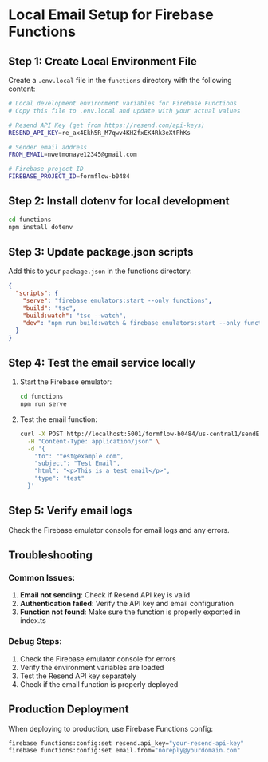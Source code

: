 # Local Email Setup for Firebase Functions

## Step 1: Create Local Environment File

Create a `.env.local` file in the `functions` directory with the following content:

```bash
# Local development environment variables for Firebase Functions
# Copy this file to .env.local and update with your actual values

# Resend API Key (get from https://resend.com/api-keys)
RESEND_API_KEY=re_ax4Ekh5R_M7qwv4KHZfxEK4Rk3eXtPhKs

# Sender email address
FROM_EMAIL=nwetmonaye12345@gmail.com

# Firebase project ID
FIREBASE_PROJECT_ID=formflow-b0484
```

## Step 2: Install dotenv for local development

```bash
cd functions
npm install dotenv
```

## Step 3: Update package.json scripts

Add this to your `package.json` in the functions directory:

```json
{
  "scripts": {
    "serve": "firebase emulators:start --only functions",
    "build": "tsc",
    "build:watch": "tsc --watch",
    "dev": "npm run build:watch & firebase emulators:start --only functions"
  }
}
```

## Step 4: Test the email service locally

1. Start the Firebase emulator:
   ```bash
   cd functions
   npm run serve
   ```

2. Test the email function:
   ```bash
   curl -X POST http://localhost:5001/formflow-b0484/us-central1/sendEmailFromApp \
     -H "Content-Type: application/json" \
     -d '{
       "to": "test@example.com",
       "subject": "Test Email",
       "html": "<p>This is a test email</p>",
       "type": "test"
     }'
   ```

## Step 5: Verify email logs

Check the Firebase emulator console for email logs and any errors.

## Troubleshooting

### Common Issues:

1. **Email not sending**: Check if Resend API key is valid
2. **Authentication failed**: Verify the API key and email configuration
3. **Function not found**: Make sure the function is properly exported in index.ts

### Debug Steps:

1. Check the Firebase emulator console for errors
2. Verify the environment variables are loaded
3. Test the Resend API key separately
4. Check if the email function is properly deployed

## Production Deployment

When deploying to production, use Firebase Functions config:

```bash
firebase functions:config:set resend.api_key="your-resend-api-key"
firebase functions:config:set email.from="noreply@yourdomain.com"
```
